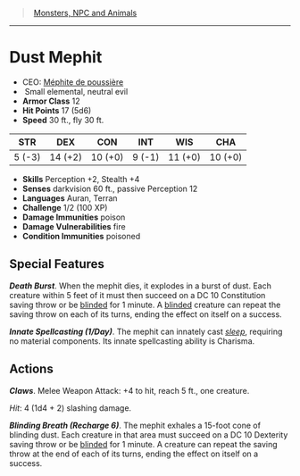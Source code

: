 ﻿---
!MonsterVO
Type: elemental
Size: Small
Alignment: neutral evil
ArmorClass: 12
HitPoints: 17 (5d6)
Speed: 30 ft., fly 30 ft.
Strength: ' 5 (-3)'
Dexterity: 14 (+2)
Constitution: 10 (+0)
Intelligence: ' 9 (-1)'
Wisdom: 11 (+0)
Charisma: 10 (+0)
Skills: Perception +2, Stealth +4
DamageImmunities: poison
ConditionImmunities: poisoned
Senses: darkvision 60 ft., passive Perception 12
Languages: Auran, Terran
Challenge: 1/2 (100 XP)
Id: monsters_vo.md#dust-mephit
ParentLink: monsters_vo.md#monsters-npc-and-animals
Name: Dust Mephit
ParentName: Monsters, NPC and Animals
NameLevel: 1
AltName: '[Méphite de poussière](hd_monsters_mephite_de_poussiere.md)'
Attributes: {}
---
> [Monsters, NPC and Animals](srd_monsters.md)

---

# Dust Mephit

- CEO: [Méphite de poussière](hd_monsters_mephite_de_poussiere.md)
-  Small elemental, neutral evil
- **Armor Class** 12
- **Hit Points** 17 (5d6)
- **Speed** 30 ft., fly 30 ft.

|STR|DEX|CON|INT|WIS|CHA|
|---|---|---|---|---|---|
| 5 (-3)|14 (+2)|10 (+0)| 9 (-1)|11 (+0)|10 (+0)|

- **Skills** Perception +2, Stealth +4
- **Senses** darkvision 60 ft., passive Perception 12
- **Languages** Auran, Terran
- **Challenge** 1/2 (100 XP)
- **Damage Immunities** poison
- **Damage Vulnerabilities** fire
- **Condition Immunities** poisoned

## Special Features

**_Death Burst_**. When the mephit dies, it explodes in a burst of dust. Each creature within 5 feet of it must then succeed on a DC 10 Constitution saving throw or be [blinded](srd_conditions_blinded.md) for 1 minute. A [blinded](srd_conditions_blinded.md) creature can repeat the saving throw on each of its turns, ending the effect on itself on a success.

**_Innate Spellcasting (1/Day)_**. The mephit can innately cast _[sleep](srd_spells_sleep.md)_, requiring no material components. Its innate spellcasting ability is Charisma.

## Actions

**_Claws_**. Melee Weapon Attack: +4 to hit, reach 5 ft., one creature.

_Hit_: 4 (1d4 + 2) slashing damage.

**_Blinding Breath (Recharge 6)_**. The mephit exhales a 15-foot cone of blinding dust. Each creature in that area must succeed on a DC 10 Dexterity saving throw or be [blinded](srd_conditions_blinded.md) for 1 minute. A creature can repeat the saving throw at the end of each of its turns, ending the effect on itself on a success.

